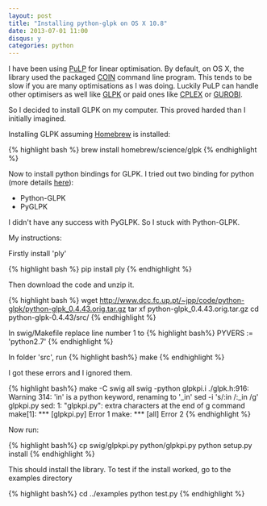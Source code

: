 ```yaml
---
layout: post
title: "Installing python-glpk on OS X 10.8"
date: 2013-07-01 11:00
disqus: y
categories: python
---
```

I have been using [PuLP](https://code.google.com/p/pulp-or/) for linear optimisation. By default, on OS X, the library used the packaged [COIN](http://www.coin-or.org/) command line program. This tends to be slow if you are many optimisations as I was doing. Luckily PuLP can handle other optimisers as well like [GLPK](http://www.gnu.org/software/glpk/glpk.html) or paid ones like [CPLEX](http://www.cplex.com/) or [GUROBI](http://www.gurobi.com/).

So I decided to install GLPK on my computer. This proved harded than I initially imagined.

Installing GLPK assuming [Homebrew](http://brew.sh/) is installed:

{% highlight bash %}
brew install homebrew/science/glpk
{% endhighlight %}

Now to install python bindings for GLPK. I tried out two binding for python (more details [here](http://en.wikibooks.org/wiki/GLPK/Python)):

* Python-GLPK
* PyGLPK

I didn't have any success with PyGLPK. So I stuck with Python-GLPK.

My instructions:

Firstly install 'ply'

{% highlight bash %}
pip install ply
{% endhighlight %}

Then download the code and unzip it.

{% highlight bash %}
wget http://www.dcc.fc.up.pt/~jpp/code/python-glpk/python-glpk_0.4.43.orig.tar.gz
tar xf python-glpk_0.4.43.orig.tar.gz
cd python-glpk-0.4.43/src/
{% endhighlight %}

In swig/Makefile replace line number 1 to
{% highlight bash%}
PYVERS := 'python2.7'
{% endhighlight %}

In folder 'src', run
{% highlight bash%}
make
{% endhighlight %}

I got these errors and I ignored them.

{% highlight bash%}
make -C swig all
swig -python  glpkpi.i
./glpk.h:916: Warning 314: 'in' is a python keyword, renaming to '_in'
sed -i 's/:in /:_in /g' glpkpi.py
sed: 1: "glpkpi.py": extra characters at the end of g command
make[1]: *** [glpkpi.py] Error 1
make: *** [all] Error 2
{% endhighlight %}

Now run:

{% highlight bash%}
cp swig/glpkpi.py python/glpkpi.py
python setup.py install
{% endhighlight %}

This should install the library. To test if the install worked, go to the examples directory

{% highlight bash%}
cd ../examples
python test.py
{% endhighlight %}

